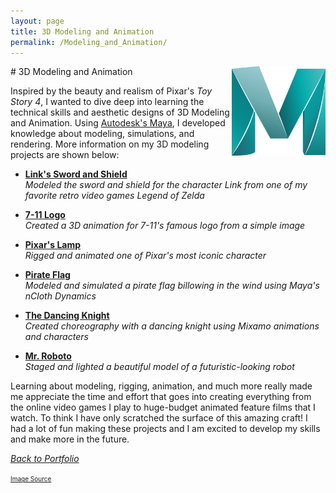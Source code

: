 ```yaml
---
layout: page
title: 3D Modeling and Animation
permalink: /Modeling_and_Animation/
---
```

<img align="right" src="/assets/MayaLogo.png" style="width:150px;">
# 3D Modeling and Animation

Inspired by the beauty and realism of Pixar's *Toy Story 4*, I wanted to dive deep into learning the technical skills and aesthetic designs of 3D Modeling and Animation. Using <a href="https://www.autodesk.com/products/maya/overview?support=ADVANCED&plc=MAYA&term=1-YEAR&quantity=1">Autodesk's Maya</a>, I developed knowledge about modeling, simulations, and rendering. More information on my 3D modeling projects are shown below:

* [**Link's Sword and Shield**]({{site.baseurl}}/Link_Sword_and_Shield/) <br>
    *Modeled the sword and shield for the character Link from one of my favorite retro video games Legend of Zelda*

* [**7-11 Logo**]({{site.baseurl}}/Seven_Eleven_Logo/) <br>
    *Created a 3D animation for 7-11's famous logo from a simple image*

* [**Pixar's Lamp**]({{site.baseurl}}/Pixar_Lamp/) <br>
    *Rigged and animated one of Pixar's most iconic character*

<!---

* [**MASH Particles**]({{site.baseurl}}/MASH_Particles/) <br>
    *Utilized Arnold's built in MASH functions to create pulse, trail, and outline particle effects*

-->

* [**Pirate Flag**]({{site.baseurl}}/Pirate_Flag/) <br>
    *Modeled and simulated a pirate flag billowing in the wind using Maya's nCloth Dynamics*

* [**The Dancing Knight**]({{site.baseurl}}/Dancing_Knight/) <br>
    *Created choreography with a dancing knight using Mixamo animations and characters*

* [**Mr. Roboto**]({{site.baseurl}}/Robot_Render/) <br>
    *Staged and lighted a beautiful model of a futuristic-looking robot*

Learning about modeling, rigging, animation, and much more really made me appreciate the time and effort that goes into creating everything from the online video games I play to huge-budget animated feature films that I watch. To think I have only scratched the surface of this amazing craft! I had a lot of fun making these projects and I am excited to develop my skills and make more in the future.
<br>

[*Back to Portfolio*]({{site.baseurl}}/portfolio.html/)

<font size="1"><a href="https://www.google.com/url?sa=i&url=https%3A%2F%2Fwww.pinterest.com%2Fpin%2F758786237194760934%2F&psig=AOvVaw1KeeK825oRpSSmAdi62kx9&ust=1607301535692000&source=images&cd=vfe&ved=0CAIQjRxqFwoTCODIv_qOuO0CFQAAAAAdAAAAABAD">Image Source</a></font>